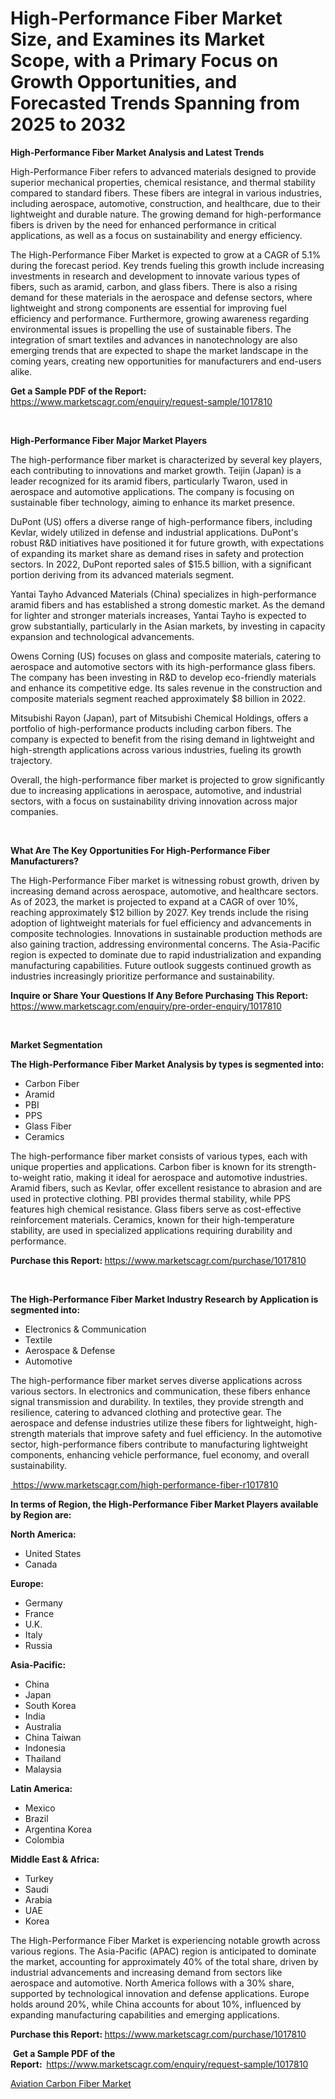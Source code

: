 <p><h1>High-Performance Fiber Market Size, and Examines its Market Scope, with a Primary Focus on Growth Opportunities, and Forecasted Trends Spanning from 2025 to 2032</h1></p><p><strong>High-Performance Fiber Market Analysis and Latest Trends</strong></p>
<p><p>High-Performance Fiber refers to advanced materials designed to provide superior mechanical properties, chemical resistance, and thermal stability compared to standard fibers. These fibers are integral in various industries, including aerospace, automotive, construction, and healthcare, due to their lightweight and durable nature. The growing demand for high-performance fibers is driven by the need for enhanced performance in critical applications, as well as a focus on sustainability and energy efficiency.</p><p>The High-Performance Fiber Market is expected to grow at a CAGR of 5.1% during the forecast period. Key trends fueling this growth include increasing investments in research and development to innovate various types of fibers, such as aramid, carbon, and glass fibers. There is also a rising demand for these materials in the aerospace and defense sectors, where lightweight and strong components are essential for improving fuel efficiency and performance. Furthermore, growing awareness regarding environmental issues is propelling the use of sustainable fibers. The integration of smart textiles and advances in nanotechnology are also emerging trends that are expected to shape the market landscape in the coming years, creating new opportunities for manufacturers and end-users alike.</p></p>
<p><strong>Get a Sample PDF of the Report:&nbsp;</strong> <a href="https://www.marketscagr.com/enquiry/request-sample/1017810?utm_campaign=1835&utm_medium=2&utm_source=Github&utm_content=ia&utm_term=21032025&utm_id=high-performance-fiber">https://www.marketscagr.com/enquiry/request-sample/1017810</a></p>
<p>&nbsp;</p>
<p><strong>High-Performance Fiber Major Market Players</strong></p>
<p><p>The high-performance fiber market is characterized by several key players, each contributing to innovations and market growth. Teijin (Japan) is a leader recognized for its aramid fibers, particularly Twaron, used in aerospace and automotive applications. The company is focusing on sustainable fiber technology, aiming to enhance its market presence.</p><p>DuPont (US) offers a diverse range of high-performance fibers, including Kevlar, widely utilized in defense and industrial applications. DuPont's robust R&D initiatives have positioned it for future growth, with expectations of expanding its market share as demand rises in safety and protection sectors. In 2022, DuPont reported sales of $15.5 billion, with a significant portion deriving from its advanced materials segment.</p><p>Yantai Tayho Advanced Materials (China) specializes in high-performance aramid fibers and has established a strong domestic market. As the demand for lighter and stronger materials increases, Yantai Tayho is expected to grow substantially, particularly in the Asian markets, by investing in capacity expansion and technological advancements.</p><p>Owens Corning (US) focuses on glass and composite materials, catering to aerospace and automotive sectors with its high-performance glass fibers. The company has been investing in R&D to develop eco-friendly materials and enhance its competitive edge. Its sales revenue in the construction and composite materials segment reached approximately $8 billion in 2022.</p><p>Mitsubishi Rayon (Japan), part of Mitsubishi Chemical Holdings, offers a portfolio of high-performance products including carbon fibers. The company is expected to benefit from the rising demand in lightweight and high-strength applications across various industries, fueling its growth trajectory.</p><p>Overall, the high-performance fiber market is projected to grow significantly due to increasing applications in aerospace, automotive, and industrial sectors, with a focus on sustainability driving innovation across major companies.</p></p>
<p>&nbsp;</p>
<p><strong>What Are The Key Opportunities For High-Performance Fiber Manufacturers?</strong></p>
<p><p>The High-Performance Fiber market is witnessing robust growth, driven by increasing demand across aerospace, automotive, and healthcare sectors. As of 2023, the market is projected to expand at a CAGR of over 10%, reaching approximately $12 billion by 2027. Key trends include the rising adoption of lightweight materials for fuel efficiency and advancements in composite technologies. Innovations in sustainable production methods are also gaining traction, addressing environmental concerns. The Asia-Pacific region is expected to dominate due to rapid industrialization and expanding manufacturing capabilities. Future outlook suggests continued growth as industries increasingly prioritize performance and sustainability.</p></p>
<p><strong>Inquire or Share Your Questions If Any Before Purchasing This Report:</strong> <a href="https://www.marketscagr.com/enquiry/pre-order-enquiry/1017810?utm_campaign=1835&utm_medium=2&utm_source=Github&utm_content=ia&utm_term=21032025&utm_id=high-performance-fiber">https://www.marketscagr.com/enquiry/pre-order-enquiry/1017810</a></p>
<p>&nbsp;</p>
<p><strong>Market Segmentation</strong></p>
<p><strong>The High-Performance Fiber Market Analysis by types is segmented into:</strong></p>
<p><ul><li>Carbon Fiber</li><li>Aramid</li><li>PBI</li><li>PPS</li><li>Glass Fiber</li><li>Ceramics</li></ul></p>
<p><p>The high-performance fiber market consists of various types, each with unique properties and applications. Carbon fiber is known for its strength-to-weight ratio, making it ideal for aerospace and automotive industries. Aramid fibers, such as Kevlar, offer excellent resistance to abrasion and are used in protective clothing. PBI provides thermal stability, while PPS features high chemical resistance. Glass fibers serve as cost-effective reinforcement materials. Ceramics, known for their high-temperature stability, are used in specialized applications requiring durability and performance.</p></p>
<p><strong>Purchase this Report:&nbsp;</strong><a href="https://www.marketscagr.com/purchase/1017810?utm_campaign=1835&utm_medium=2&utm_source=Github&utm_content=ia&utm_term=21032025&utm_id=high-performance-fiber">https://www.marketscagr.com/purchase/1017810</a></p>
<p>&nbsp;</p>
<p><strong>The High-Performance Fiber Market Industry Research by Application is segmented into:</strong></p>
<p><ul><li>Electronics & Communication</li><li>Textile</li><li>Aerospace & Defense</li><li>Automotive</li></ul></p>
<p><p>The high-performance fiber market serves diverse applications across various sectors. In electronics and communication, these fibers enhance signal transmission and durability. In textiles, they provide strength and resilience, catering to advanced clothing and protective gear. The aerospace and defense industries utilize these fibers for lightweight, high-strength materials that improve safety and fuel efficiency. In the automotive sector, high-performance fibers contribute to manufacturing lightweight components, enhancing vehicle performance, fuel economy, and overall sustainability.</p></p>
<p><a href="https://www.marketscagr.com/high-performance-fiber-r1017810?utm_campaign=1835&utm_medium=2&utm_source=Github&utm_content=ia&utm_term=21032025&utm_id=high-performance-fiber">&nbsp;https://www.marketscagr.com/high-performance-fiber-r1017810</a></p>
<p><strong>In terms of Region, the High-Performance Fiber Market Players available by Region are:</strong></p>
<p>
    <p> <strong> North America: </strong>
        <ul>
            <li>United States</li>
            <li>Canada</li>
        </ul>
        </p> 
    <p> <strong> Europe: </strong>
        <ul>
            <li>Germany</li>
            <li>France</li>
            <li>U.K.</li>
            <li>Italy</li>
            <li>Russia</li>
        </ul>
        </p> 
    <p> <strong> Asia-Pacific: </strong>
        <ul>
            <li>China</li>
            <li>Japan</li>
            <li>South Korea</li>
            <li>India</li>
            <li>Australia</li>
            <li>China Taiwan</li>
            <li>Indonesia</li>
            <li>Thailand</li>
            <li>Malaysia</li>
        </ul>
        </p> 
    <p> <strong> Latin America: </strong>
        <ul>
            <li>Mexico</li>
            <li>Brazil</li>
            <li>Argentina Korea</li>
            <li>Colombia</li>
        </ul>
        </p> 
    <p> <strong> Middle East & Africa: </strong>
        <ul>
            <li>Turkey</li>
            <li>Saudi</li>
            <li>Arabia</li>
            <li>UAE</li>
            <li>Korea</li>
        </ul>
    </p>
    </p>
<p><p>The High-Performance Fiber Market is experiencing notable growth across various regions. The Asia-Pacific (APAC) region is anticipated to dominate the market, accounting for approximately 40% of the total share, driven by industrial advancements and increasing demand from sectors like aerospace and automotive. North America follows with a 30% share, supported by technological innovation and defense applications. Europe holds around 20%, while China accounts for about 10%, influenced by expanding manufacturing capabilities and emerging applications.</p></p>
<p><strong>Purchase this Report: </strong><a href="https://www.marketscagr.com/purchase/1017810?utm_campaign=1835&utm_medium=2&utm_source=Github&utm_content=ia&utm_term=21032025&utm_id=high-performance-fiber">https://www.marketscagr.com/purchase/1017810</a></p>
<p>&nbsp;<strong>Get a Sample PDF of the Report:&nbsp;&nbsp;</strong><a href="https://www.marketscagr.com/enquiry/request-sample/1017810?utm_campaign=1835&utm_medium=2&utm_source=Github&utm_content=ia&utm_term=21032025&utm_id=high-performance-fiber">https://www.marketscagr.com/enquiry/request-sample/1017810</a></p>
<p><strong></strong></p>
<p><p><a href="https://github.com/palenjeppecd/Market-Research-Report-List-1/blob/main/aviation-carbon-fiber-market.md?utm_campaign=1835&utm_medium=2&utm_source=Github&utm_content=ia&utm_term=21032025&utm_id=high-performance-fiber">Aviation Carbon Fiber Market</a></p></p>